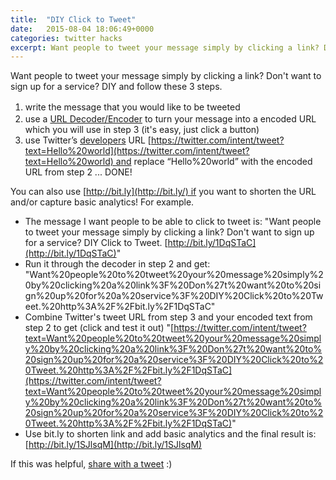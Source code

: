```yaml
---
title:  "DIY Click to Tweet"
date:   2015-08-04 18:06:49+0000
categories: twitter hacks
excerpt: Want people to tweet your message simply by clicking a link? Don't want to sign up for a service? DIY and follow these 3 steps.
---
```

Want people to tweet your message simply by clicking a link? Don't want to sign up for a service? DIY and follow these 3 steps.

1.  <span style="line-height: 1.5;">write the message that you would like to be tweeted</span>
2.  use a [URL Decoder/Encoder](http://meyerweb.com/eric/tools/dencoder/) to turn your message into a encoded URL which you will use in step 3 (it's easy, just click a button)
3.  use Twitter’s [developers](https://dev.twitter.com/web/tweet-button) URL [https://twitter.com/intent/tweet?text=Hello%20world](https://twitter.com/intent/tweet?text=Hello%20world) and replace “Hello%20world” with the encoded URL from step 2 ... DONE!

You can also use [http://bit.ly](http://bit.ly/) if you want to shorten the URL and/or capture basic analytics! For example.

*   The message I want people to be able to click to tweet is: "Want people to tweet your message simply by clicking a link? Don't want to sign up for a service? DIY Click to Tweet. [http://bit.ly/1DqSTaC](http://bit.ly/1DqSTaC)"
*   Run it through the decoder in step 2 and get: "Want%20people%20to%20tweet%20your%20message%20simply%20by%20clicking%20a%20link%3F%20Don%27t%20want%20to%20sign%20up%20for%20a%20service%3F%20DIY%20Click%20to%20Tweet.%20http%3A%2F%2Fbit.ly%2F1DqSTaC"
*   Combine Twitter's tweet URL from step 3 and your encoded text from step 2 to get (click and test it out) "[https://twitter.com/intent/tweet?text=Want%20people%20to%20tweet%20your%20message%20simply%20by%20clicking%20a%20link%3F%20Don%27t%20want%20to%20sign%20up%20for%20a%20service%3F%20DIY%20Click%20to%20Tweet.%20http%3A%2F%2Fbit.ly%2F1DqSTaC](https://twitter.com/intent/tweet?text=Want%20people%20to%20tweet%20your%20message%20simply%20by%20clicking%20a%20link%3F%20Don%27t%20want%20to%20sign%20up%20for%20a%20service%3F%20DIY%20Click%20to%20Tweet.%20http%3A%2F%2Fbit.ly%2F1DqSTaC)"
*   Use bit.ly to shorten link and add basic analytics and the final result is: [http://bit.ly/1SJlsqM](http://bit.ly/1SJlsqM)

If this was helpful, [share with a tweet](http://bit.ly/1SJlsqM) :)
